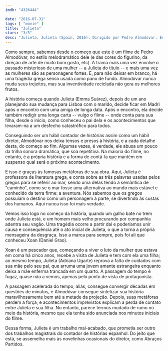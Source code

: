 ```yaml
---
imdb: "4326444"

date: "2016-07-31"
tags: [ "movie" ]
title: "Julieta"
stars: "3/5"
desc: "Julieta. Julieta (Spain, 2016). Dirigido por Pedro Almodóvar. Escrito por Pedro Almodóvar, Alice Munro. Com Adriana Ugarte, Rossy de Palma, Inma Cuesta, Michelle Jenner, Emma Suárez, Daniel Grao, Darío Grandinetti, Nathalie Poza, Agustín Almodóvar."
---
```

Como sempre, sabemos desde o começo que este é um filme de Pedro Almodóvar, no estilo melodramático dele (e das cores do figurino, da direção de arte de muito bom gosto, etc). A trama mais uma vez envolve o passado misterioso de uma mulher -- a Julieta do título -- e mais uma vez as mulheres são as personagens fortes. E, para não deixar em branco, há uma tragédia grega senso usada como pano de fundo. Almodóvar nunca muda seus trejeitos, mas sua inventividade reciclada não gera os melhores frutos.

A história começa quando Julieta (Emma Suárez), depois de um ano planejando sua mudança para Lisboa com o marido, decide ficar em Madri após o encontro com uma amiga de longa data. Após o encontro, ela decide também redigir uma longa carta -- vulgo o filme -- onde conta para sua filha, desde o início, como conheceu o pai dela e os acontecimentos que levaram-na a um desfecho catastrófico para todos.

Conseguindo ser um hábil contador de histórias assim como um hábil diretor, Almodóvar nos deixa tensos e presos à história, e a cada detalhe desta, do começo ao fim. Algumas vezes, é verdade, ele abusa um pouco da trilha sonora dramática, que soa repetitiva. Na maioria do filme, no entanto, é a própria história e a forma de contá-la que mantém em suspenso qual será o próximo acontecimento.

E isso é graças às famosas metáforas de sua obra. Aqui, Julieta é professora de literatura grega, e conta sobre as três palavras usadas pelos gregos para se referir ao mar, sendo uma delas tendo a semântica de "caminho", como se o mar fosse uma alternativa ao mundo mais estável e conhecido da terra firme: a aventura. Nós sabemos que os gregos possuíam o destino como um personagem à parte, se divertindo às custas dos humanos. Aqui nunca isso foi mais verdade.

Vemos isso logo no começo da história, quando um galho bate no trem onde Julieta está, e um homem mais velho procurando por companhia adentra seu vagão. Uma tragédia ocorre a partir daí e poderíamos unir causa e consequência até o ato inicial de Julieta, o que a torna a própria mensageira da desgraça. Isso a marca para sempre, pois foi ali que conheceu Xoan (Daniel Grao).

Xoan é um pescador que, começando a viver o luto da mulher que estava em coma há cinco anos, recebe a visita de Julieta e tem com ela uma filha; ao mesmo tempo, Julieta (Adriana Ugarte) reprova a falta de cuidados com sua mãe pelo seu pai, que arruma uma jovem amante estrangeira enquanto deixa a mãe enferma trancada em um quarto. A passagem do tempo é fugaz, quase não a vemos, apenas pelo ponto de vista de protagonista.

A passagem acelerada do tempo, aliás, consegue convergir décadas em questões de minutos, e Almodóvar consegue sintetizar sua história maravilhosamente bem até a metade da projeção. Depois, suas metáforas perdem a força, e acontecimentos imprevistos explicam a perda de contato entre Julieta e sua filha. No entanto, parece termos mudado de rumo no meio da história, mesmo que ela tenha sido anunciada nos minutos iniciais do filme.

Dessa forma, Julieta é um trabalho mal-acabado, que prometia ser outro dos trabalhos magistrais do contador de histórias espanhol. Do jeito que está, se assemelha mais às novelinhas ocasionais do diretor, como Abraços Partidos.
